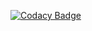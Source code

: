 [![Codacy Badge](https://api.codacy.com/project/badge/Grade/5cacc6a9bb3d42e8ae7c3d6aeeb8d9b2)](https://www.codacy.com/app/colin.matthias75/Music?utm_source=github.com&amp;utm_medium=referral&amp;utm_content=Creaprog/Music&amp;utm_campaign=Badge_Grade)